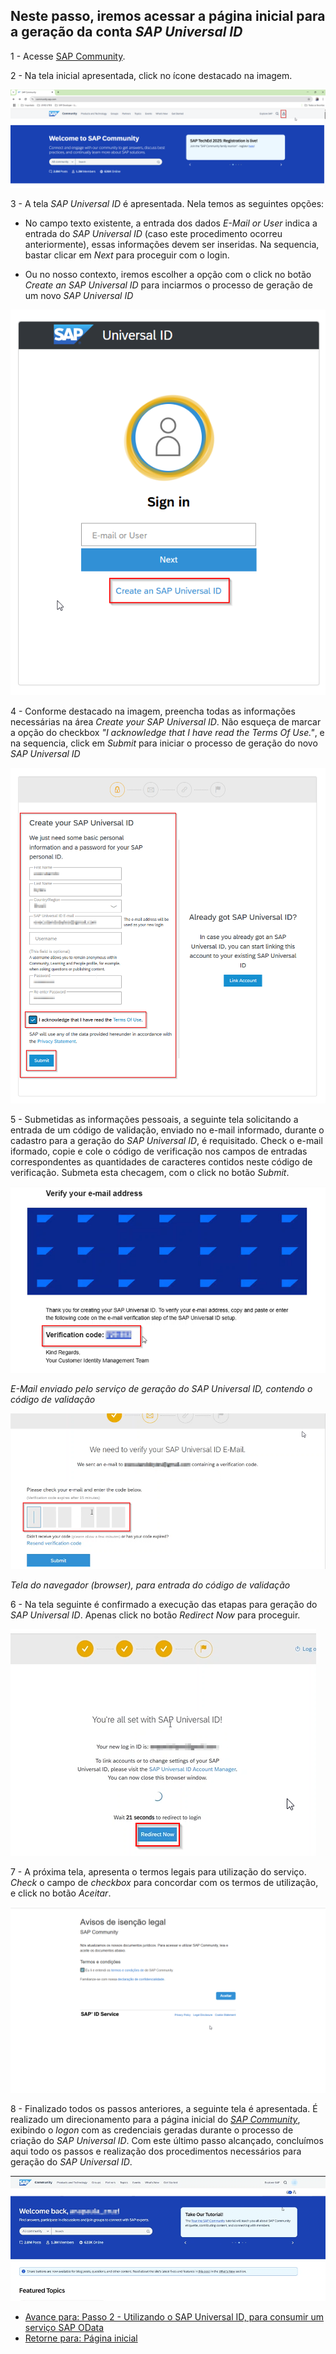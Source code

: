## Neste passo, iremos acessar a página inicial para a geração da conta *SAP Universal ID*

1 - Acesse [SAP Community](https://community.sap.com/).

2 - Na tela inicial apresentada, click no ícone destacado na imagem. 

![MDK](img/img-01.png)

3 - A tela *SAP Universal ID* é apresentada. Nela temos as seguintes opções:
- No campo texto existente, a entrada dos dados *E-Mail or User* indica a entrada do *SAP Universal ID* (caso este procedimento ocorreu anteriormente), essas informações devem ser inseridas. Na sequencia, bastar clicar em *Next* para proceguir com o login.

- Ou no nosso contexto, iremos escolher a opção com o click no botão *Create an SAP Universal ID* para inciarmos o processo de geração de um novo *SAP Universal ID*
  
![MDK](img/img-02.png)

4 - Conforme destacado na imagem, preencha todas as informações necessárias na área *Create your SAP Universal ID*. Não esqueça de marcar a opção do checkbox *"I acknowledge that I have read the Terms Of Use."*, e na sequencia, click em *Submit* para iniciar o processo de geração do novo *SAP Universal ID*

![MDK](img/img-03.png)

5 - Submetidas as informações pessoais, a seguinte tela solicitando a entrada de um código de validação, enviado no e-mail informado, durante o cadastro para a geração do *SAP Universal ID*, é requisitado. Check o e-mail iformado, copie e cole o código de verificação nos campos de entradas correspondentes as quantidades de caracteres contidos neste código de verificação. Submeta esta checagem, com o click no botão *Submit*.

![MDK](img/img-06.png)

*E-Mail enviado pelo serviço de geração do SAP Universal ID, contendo o código de validação*

![MDK](img/img-04.png)

*Tela do navegador (browser), para entrada do código de validação*

6 - Na tela seguinte é confirmado a execução das etapas para geração do *SAP Universal ID*. Apenas click no botão *Redirect Now* para proceguir.

![MDK](img/img-05.png)

7 - A próxima tela, apresenta o termos legais para utilização do serviço. *Check* o campo de *checkbox* para concordar com os termos de utilização, e click no botão *Aceitar*.

![MDK](img/img-07.png)

8 - Finalizado todos os passos anteriores, a seguinte tela é apresentada. É realizado um direcionamento para a página inicial do *[SAP Community](https://community.sap.com/)*, exibindo o *logon* com as credenciais geradas durante o processo de criação do *SAP Universal ID*. Com este último passo alcançado, concluímos aqui todo os passos e realização dos procedimentos necessários para geração do *SAP Universal ID*.

![MDK](img/img-10.png)

- [Avance para: Passo 2 - Utilizando o SAP Universal ID, para consumir um serviço SAP OData](../step-02/README.md)
- [Retorne para: Página inicial](../README.md)